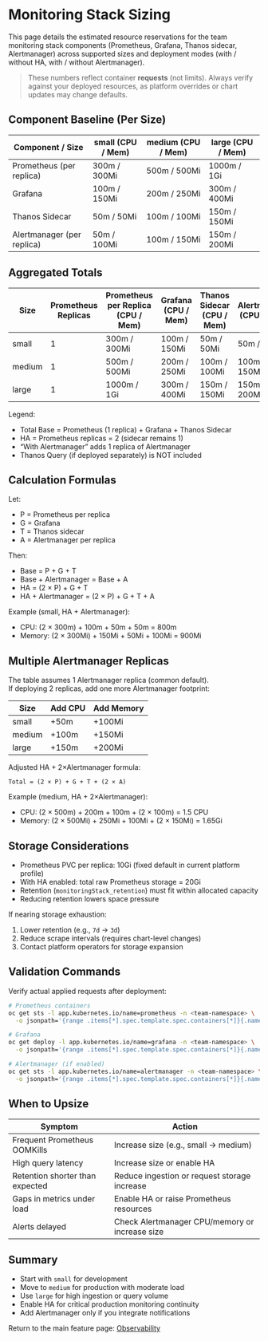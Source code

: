 # Monitoring Stack Sizing

This page details the estimated resource reservations for the team monitoring stack components (Prometheus, Grafana, Thanos sidecar, Alertmanager) across supported sizes and deployment modes (with / without HA, with / without Alertmanager).

> These numbers reflect container **requests** (not limits). Always verify against your deployed resources, as platform overrides or chart updates may change defaults.

## Component Baseline (Per Size)

| Component / Size | small (CPU / Mem) | medium (CPU / Mem) | large (CPU / Mem) |
|------------------|------------------|--------------------|-------------------|
| Prometheus (per replica) | 300m / 300Mi | 500m / 500Mi | 1000m / 1Gi |
| Grafana | 100m / 150Mi | 200m / 250Mi | 300m / 400Mi |
| Thanos Sidecar | 50m / 50Mi | 100m / 100Mi | 150m / 150Mi |
| Alertmanager (per replica) | 50m / 100Mi | 100m / 150Mi | 150m / 200Mi |

## Aggregated Totals

| Size  | Prometheus Replicas | Prometheus per Replica (CPU / Mem) | Grafana (CPU / Mem) | Thanos Sidecar (CPU / Mem) | Alertmanager (CPU / Mem) | Total Base (No HA, No Alertmanager) | Total With Alertmanager | Total With HA (2x Prometheus) | Total With HA + Alertmanager |
|-------|---------------------|-------------------------------------|---------------------|----------------------------|--------------------------|-------------------------------------|-------------------------|------------------------------|-------------------------------|
| small | 1 | 300m / 300Mi | 100m / 150Mi | 50m / 50Mi  | 50m / 100Mi  | 450m / 500Mi  | 500m / 600Mi  | 750m / 800Mi  | 800m / 900Mi  |
| medium| 1 | 500m / 500Mi | 200m / 250Mi | 100m / 100Mi| 100m / 150Mi | 800m / 850Mi  | 900m / 1Gi    | 1.3 / 1.35Gi  | 1.4 / 1.5Gi   |
| large | 1 | 1000m / 1Gi  | 300m / 400Mi | 150m / 150Mi| 150m / 200Mi | 1.45 / 1.53Gi | 1.6 / 1.72Gi  | 2.45 / 2.53Gi | 2.6 / 2.72Gi  |

Legend:
- Total Base = Prometheus (1 replica) + Grafana + Thanos Sidecar
- HA = Prometheus replicas = 2 (sidecar remains 1)
- “With Alertmanager” adds 1 replica of Alertmanager
- Thanos Query (if deployed separately) is NOT included

## Calculation Formulas

Let:
- P = Prometheus per replica
- G = Grafana
- T = Thanos sidecar
- A = Alertmanager per replica

Then:
- Base = P + G + T
- Base + Alertmanager = Base + A
- HA = (2 × P) + G + T
- HA + Alertmanager = (2 × P) + G + T + A

Example (small, HA + Alertmanager):
- CPU: (2 × 300m) + 100m + 50m + 50m = 800m
- Memory: (2 × 300Mi) + 150Mi + 50Mi + 100Mi = 900Mi

## Multiple Alertmanager Replicas

The table assumes 1 Alertmanager replica (common default).  
If deploying 2 replicas, add one more Alertmanager footprint:

| Size  | Add CPU | Add Memory |
|-------|---------|------------|
| small | +50m    | +100Mi     |
| medium| +100m   | +150Mi     |
| large | +150m   | +200Mi     |

Adjusted HA + 2×Alertmanager formula:
```
Total = (2 × P) + G + T + (2 × A)
```

Example (medium, HA + 2×Alertmanager):
- CPU: (2 × 500m) + 200m + 100m + (2 × 100m) = 1.5 CPU
- Memory: (2 × 500Mi) + 250Mi + 100Mi + (2 × 150Mi) = 1.65Gi

## Storage Considerations

- Prometheus PVC per replica: 10Gi (fixed default in current platform profile)
- With HA enabled: total raw Prometheus storage = 20Gi
- Retention (`monitoringStack_retention`) must fit within allocated capacity
- Reducing retention lowers space pressure

If nearing storage exhaustion:
1. Lower retention (e.g., `7d` → `3d`)
2. Reduce scrape intervals (requires chart-level changes)
3. Contact platform operators for storage expansion

## Validation Commands

Verify actual applied requests after deployment:

```bash
# Prometheus containers
oc get sts -l app.kubernetes.io/name=prometheus -n <team-namespace> \
  -o jsonpath='{range .items[*].spec.template.spec.containers[*]}{.name}{" => "}{.resources.requests.cpu}{" / "}{.resources.requests.memory}{"\n"}{end}'

# Grafana
oc get deploy -l app.kubernetes.io/name=grafana -n <team-namespace> \
  -o jsonpath='{range .items[*].spec.template.spec.containers[*]}{.name}{" => "}{.resources.requests.cpu}{" / "}{.resources.requests.memory}{"\n"}{end}'

# Alertmanager (if enabled)
oc get sts -l app.kubernetes.io/name=alertmanager -n <team-namespace> \
  -o jsonpath='{range .items[*].spec.template.spec.containers[*]}{.name}{" => "}{.resources.requests.cpu}{" / "}{.resources.requests.memory}{"\n"}{end}'
```

## When to Upsize

| Symptom | Action |
|---------|--------|
| Frequent Prometheus OOMKills | Increase size (e.g., small → medium) |
| High query latency | Increase size or enable HA |
| Retention shorter than expected | Reduce ingestion or request storage increase |
| Gaps in metrics under load | Enable HA or raise Prometheus resources |
| Alerts delayed | Check Alertmanager CPU/memory or increase size |

## Summary

- Start with `small` for development
- Move to `medium` for production with moderate load
- Use `large` for high ingestion or query volume
- Enable HA for critical production monitoring continuity
- Add Alertmanager only if you integrate notifications

Return to the main feature page: [Observability](./observability.md)
